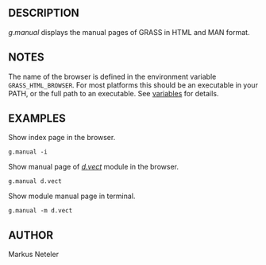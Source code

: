 ## DESCRIPTION

*g.manual* displays the manual pages of GRASS in HTML and MAN format.

## NOTES

The name of the browser is defined in the environment variable
`GRASS_HTML_BROWSER`. For most platforms this should be an executable in
your PATH, or the full path to an executable. See
[variables](variables.md) for details.

## EXAMPLES

Show index page in the browser.

```shell
g.manual -i
```

Show manual page of *[d.vect](d.vect.md)* module in the browser.

```shell
g.manual d.vect
```

Show module manual page in terminal.

```shell
g.manual -m d.vect
```

## AUTHOR

Markus Neteler
